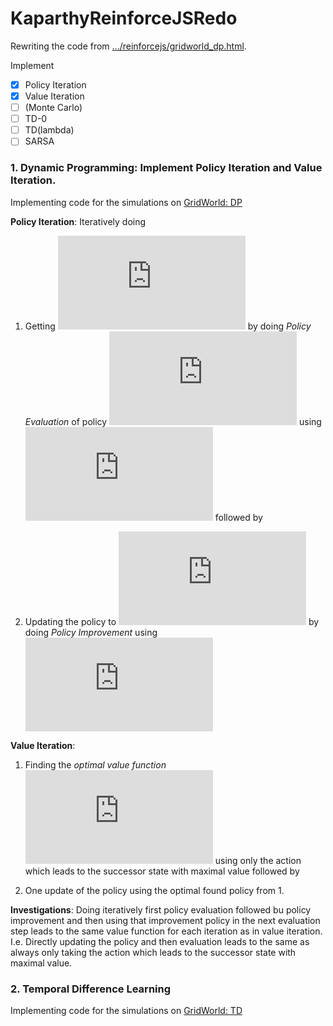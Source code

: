 # KaparthyReinforceJSRedo

Rewriting the code from [.../reinforcejs/gridworld_dp.html](https://cs.stanford.edu/people/karpathy/reinforcejs/gridworld_dp.html). 

Implement

- [x] Policy Iteration
- [x] Value Iteration 
- [ ] (Monte Carlo)
- [ ] TD-0
- [ ] TD(lambda) 
- [ ] SARSA

### 1. Dynamic Programming: Implement Policy Iteration and Value Iteration.

Implementing code for the simulations on [GridWorld: DP](https://cs.stanford.edu/people/karpathy/reinforcejs/gridworld_dp.html)

__Policy Iteration__: 
Iteratively doing 

1. Getting ![img](http://latex.codecogs.com/svg.latex?v_i) by doing _Policy Evaluation_ of policy 
![img](http://latex.codecogs.com/svg.latex?%5Cpi_%7Bi-1%7D)
 using ![img](http://latex.codecogs.com/svg.latex?v_%7Bi-1%7D)
followed by 

2. Updating the policy to 
![img](http://latex.codecogs.com/svg.latex?%5Cpi_i) by doing _Policy Improvement_ using 
![img](http://latex.codecogs.com/svg.latex?v_i)

__Value Iteration__:

1. Finding the _optimal value function_ 
![img](http://latex.codecogs.com/svg.latex?v_%2A) using only 
the action which leads to the successor state with maximal value followed by 

2. One update of the policy using the optimal found policy from 1.
    
__Investigations__: Doing iteratively first policy evaluation followed bu policy improvement
and then using that improvement policy in the next evaluation step leads to the same
value function for each iteration as in value iteration. I.e. Directly updating the policy 
and then evaluation leads to the same as always only taking the action which leads to
the successor state with maximal value.


### 2. Temporal Difference Learning

Implementing code for the simulations on [GridWorld: TD](https://cs.stanford.edu/people/karpathy/reinforcejs/gridworld_td.html)

